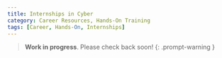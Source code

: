 ```yaml
---
title: Internships in Cyber
category: Career Resources, Hands-On Training
tags: [Career, Hands-On, Internships]
---
```


> **Work in progress**. Please check back soon!
{: .prompt-warning }


